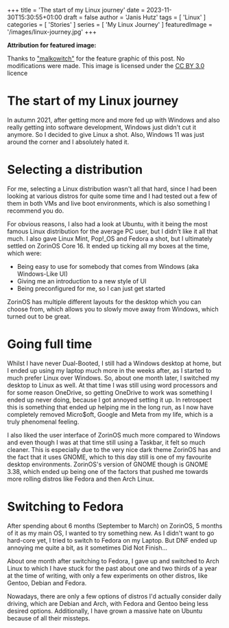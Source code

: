 +++
title = 'The start of my Linux journey'
date = 2023-11-30T15:30:55+01:00
draft = false
author = 'Janis Hutz'
tags = [ 'Linux' ]
categories = [ 'Stories' ]
series = [ 'My Linux Journey' ]
featuredImage = '/images/linux-journey.jpg'
+++

**Attribution for featured image:**

Thanks to ["malkowitch"](https://www.deviantart.com/malkowitch/gallery) for the feature graphic of this post. No modifications were made. This image is licensed under the [CC BY 3.0](https://creativecommons.org/licenses/by/3.0/) licence


# The start of my Linux journey
In autumn 2021, after getting more and more fed up with Windows and also really getting into software development, Windows just didn't cut it anymore. So I decided to give Linux a shot. Also, Windows 11 was just around the corner and I absolutely hated it.

# Selecting a distribution
For me, selecting a Linux distribution wasn't all that hard, since I had been looking at various distros for quite some time and I had tested out a few of them in both VMs and live boot environments, which is also something I recommend you do.

For obvious reasons, I also had a look at Ubuntu, with it being the most famous Linux distribution for the average PC user, but I didn't like it all that much. I also gave Linux Mint, Pop!_OS and Fedora a shot, but I ultimately settled on ZorinOS Core 16. It ended up ticking all my boxes at the time, which were:

- Being easy to use for somebody that comes from Windows (aka Windows-Like UI)
- Giving me an introduction to a new style of UI
- Being preconfigured for me, so I can just get started

ZorinOS has multiple different layouts for the desktop which you can choose from, which allows you to slowly move away from Windows, which turned out to be great. 


# Going full time
Whilst I have never Dual-Booted, I still had a Windows desktop at home, but I ended up using my laptop much more in the weeks after, as I started to much prefer Linux over Windows. So, about one month later, I switched my desktop to Linux as well. At that time I was still using word processors and for some reason OneDrive, so getting OneDrive to work was something I ended up never doing, because I got annoyed setting it up. In retrospect this is something that ended up helping me in the long run, as I now have completely removed Micro$oft, Google and Meta from my life, which is a truly phenomenal feeling.

I also liked the user interface of ZorinOS much more compared to Windows and even though I was at that time still using a Taskbar, it felt so much cleaner. This is especially due to the very nice dark theme ZorinOS has and the fact that it uses GNOME, which to this day still is one of my favourite desktop environments. ZorinOS's version of GNOME though is GNOME 3.38, which ended up being one of the factors that pushed me towards more rolling distros like Fedora and then Arch Linux.


# Switching to Fedora
After spending about 6 months (September to March) on ZorinOS, 5 months of it as my main OS, I wanted to try something new. As I didn't want to go hard-core yet, I tried to switch to Fedora on my Laptop. But DNF ended up annoying me quite a bit, as it sometimes Did Not Finish... 

About one month after switching to Fedora, I gave up and switched to Arch Linux to which I have stuck for the past about one and two thirds of a year at the time of writing, with only a few experiments on other distros, like Gentoo, Debian and Fedora. 

Nowadays, there are only a few options of distros I'd actually consider daily driving, which are Debian and Arch, with Fedora and Gentoo being less desired options. Additionally, I have grown a massive hate on Ubuntu because of all their missteps.